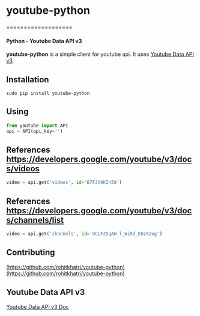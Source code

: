 # youtube-python
===================
#### Python - Youtube Data API v3

**youtube-python** is a simple client for youtube api. It uses [Youtube Data API v3](https://developers.google.com/youtube/v3/).

## Installation
``` 
sudo pip install youtube-python
```

## Using
```python
from youtube import API
api = API(api_key='')
```

## References https://developers.google.com/youtube/v3/docs/videos
```python
video = api.get('videos', id='B7FJV9KIn58')
```

## References https://developers.google.com/youtube/v3/docs/channels/list
```python
video = api.get('channels', id='UCLFZ5qAH-l_WiRd_EOzX2og')
```


## Contributing
[https://github.com/rohitkhatri/youtube-python](https://github.com/rohitkhatri/youtube-python)

## Youtube Data API v3
[Youtube Data API v3 Doc](https://developers.google.com/youtube/v3/)
